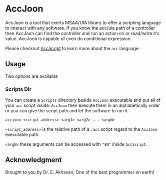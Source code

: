 # AccJoon
AccJoon is a tool that exerts MSAA/UIA library to offer a scripting language to interact with any software. If you know the acc/uia path of a controller then AccJoon can find the controller and run an action on or read/write it's value. AccJoon is capable of even do conditional expression. 

Please checkout [AccScript](https://github.com/bijanbina/AccJoon/blob/main/Docs/AccScript.md) to learn more about the `acc` language.

## Usage

Two options are available

### Scripts Dir
You can create a `Scripts` directory beside `AccJoon` executable and put all of your `acc` script inside. `AccJoon` then execute them in an alphabetically order or you can give the script path and let the software to run it.

```accjoon <script_address> <arg1> <arg2> ... <argN>```

`<script_address>` is the relative path of a `.acc` script regard to the `AccJoon` executable path.

`<argN>` these arguments can be accessed with `"$N"` inside `AccScript`.

## Acknowledgment
Brought to you by Dr. E. Akhavan, One of the best programmer on earth!